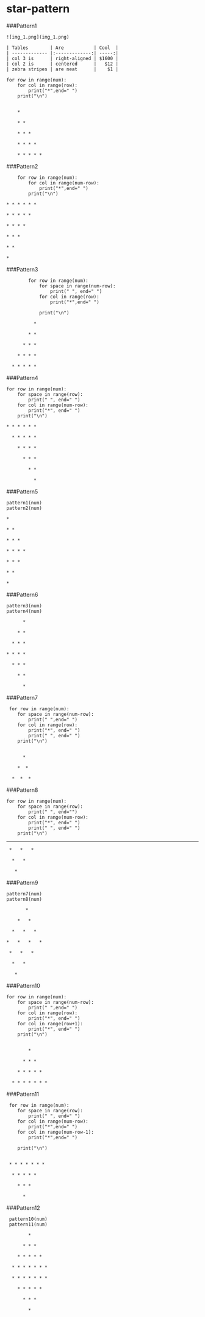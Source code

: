 # star-pattern

###Pattern1
    
    ![img_1.png](img_1.png)

    | Tables        | Are           | Cool  |
    | ------------- |:-------------:| -----:|
    | col 3 is      | right-aligned | $1600 |
    | col 2 is      | centered      |   $12 |
    | zebra stripes | are neat      |    $1 |
    
    for row in range(num):
        for col in range(row):
            print("*",end=" ")
        print("\n")
        
        
        *
    
        * *
    
        * * *
    
        * * * *
    
        * * * * *

###Pattern2

        for row in range(num):
            for col in range(num-row):
                print("*",end=" ")
            print("\n")

    * * * * * *

    * * * * *

    * * * *

    * * *

    * *

    *

###Pattern3

            for row in range(num):
                for space in range(num-row):
                    print(" ", end=" ")
                for col in range(row):
                    print("*",end=" ")
        
                print("\n")

              *

            * *

          * * *

        * * * *

      * * * * *

###Pattern4
    
    for row in range(num):
        for space in range(row):
            print(" ", end=" ")
        for col in range(num-row):
            print("*", end=" ")
        print("\n")

    * * * * * *

      * * * * *

        * * * *

          * * *

            * *

              *

###Pattern5
    
    pattern1(num)
    pattern2(num)

    *

    * *

    * * *

    * * * *

    * * *

    * *

    *

###Pattern6
    
    pattern3(num)
    pattern4(num)

          *

        * *

      * * *

    * * * *

      * * *

        * *

          *

###Pattern7

     for row in range(num):
        for space in range(num-row):
            print(" ",end=" ")
        for col in range(row):
            print("*", end=" ")
            print(" ", end=" ")
        print("\n")


          *

        *  *

      *  *  *

###Pattern8

    for row in range(num):
        for space in range(row):
            print(" ", end="")
        for col in range(num-row):
            print("*", end=" ")
            print(" ", end=" ")
        print("\n")


   *   *   *   *

     *   *   *

      *   *

       *

###Pattern9

    pattern7(num)
    pattern8(num)

           *

        *   *

      *   *   *

    *   *   *   *

     *   *   *

      *   *

       *

###Pattern10

    for row in range(num):
        for space in range(num-row):
            print(" ",end=" ")
        for col in range(row):
            print("*", end=" ")
        for col in range(row+1):
            print("*", end=" ")
        print("\n")


            *

          * * *

        * * * * *

      * * * * * * *

###Pattern11

     for row in range(num):
        for space in range(row):
            print(" ", end=" ")
        for col in range(num-row):
            print("*",end=" ")
        for col in range(num-row-1):
            print("*",end=" ")

        print("\n")


     * * * * * * *

      * * * * *

        * * *

          *

###Pattern12

     pattern10(num)
     pattern11(num)

            *

          * * *

        * * * * *

      * * * * * * *

      * * * * * * *

        * * * * *

          * * *

            *

